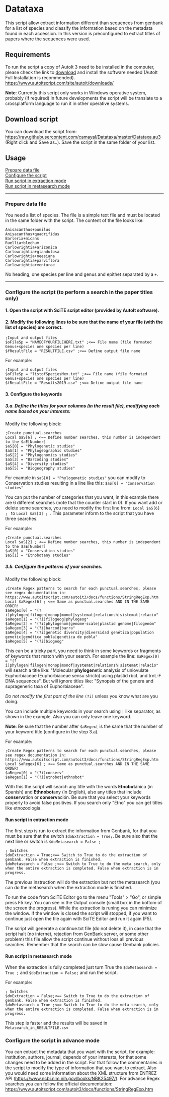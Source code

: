 # Datataxa
This script allow extract information different than sequences from genbank for a list of species and classify the information based on the metadata found in each accession. In this version is preconfigured to extract titles of papers where the sequences were used.

## Requirements
To run the script a copy of AutoIt 3 need to be installed in the computer, please check the link to [download](https://www.autoitscript.com/site/autoit/downloads/) and install the software needed (AutoIt Full Installation is recommended).
https://www.autoitscript.com/site/autoit/downloads/

**Note**: Currently this script only works in Windows operative system, probably (if required) in future developments the script will be translate to a crossplatform language to run it in other operative systems.

## Download script
You can download the script from: https://raw.githubusercontent.com/camayal/Datataxa/master/Datataxa.au3 (Right click and Save as..). Save the script in the same folder of your list.

## Usage

[Prepare data file](#prepare)  
[Configure the script](#configure)  
[Run script in extraction mode](#extract)  
[Run script in metasearch mode](#meta)  

---

<a name="prepare"/>

### Prepare data file
You need a list of species. The file is a simple text file and must be located in the same folder with the script.
The content of the file looks like:
```
Anisacanthus+pumilus
Anisacanthus+quadrifidus
Barleria+micans
Ruellia+blechum
Carlowrightia+arizonica
Carlowrightia+glandulosa
Carlowrightia+neesiana
Carlowrightia+parviflora
Carlowrightia+venturae
```
No heading, one species per line and genus and epithet separated by a `+`.

---
<a name="configure"/>

### Configure the script (to perform a search in the paper titles only)
#### 1. Open the script with SciTE script editor (provided by AutoIt software).
#### 2. Modify the following lines to be sure that the name of your file (with the list of species) are correct.
```Autoit
;Input and output files
$oFileSp = "NAMEOFYOURFILEHERE.txt" ;<== File name (file formated Genus+species one species per line)
$fResultFile = "RESULTFILE.csv" ;<== Define output file name
```

For example:
```Autoit
;Input and output files
$oFileSp = "listofSpeciesMex.txt" ;<== File name (file formated Genus+species one species per line)
$fResultFile = "Results2019.csv" ;<== Define output file name
```

#### 3. Configure the keywords
##### 3.a. Define the titles for your columns (in the result file), modifying each name based on your interests:
Modify the following block:
```Autoit
;Create punctual.searches
Local $aS[6] ; <== Define number searches, this number is independent to the $aE[Number]
$aS[0] = "Phylogenetic studies"
$aS[1] = "Phylogeographic studies"
$aS[2] = "Phylogenomics studies"
$aS[3] = "Barcoding studies"
$aS[4] = "Diversity studies"
$aS[5] = "Biogeography studies"
```
For example in `$aS[0] = "Phylogenetic studies"` you can modify to Conservation studies resulting in a line like this: `$aS[0] = "Conservation studies"`

You can put the number of categories that you want, in this example there are 6 different searches (note that the counter start in 0). If you want add or delete some searches, you need to modify the first line from: `Local $aS[6] ; ` to `Local $aS[3] ; `. This parameter inform to the script that you have three searches. 

For example:
```Autoit
;Create punctual.searches
Local $aS[2] ; <== Define number searches, this number is independent to the $aE[Number]
$aS[0] = "Conservation studies"
$aS[1] = "Etnobotany studies"
```

##### 3.b. Configure the patterns of your searches.
Modify the following block:
```Autoit
;Create Regex patterns to search for each punctual.searches, please see regex documentation in: https://www.autoitscript.com/autoit3/docs/functions/StringRegExp.htm
Local $aRegex[6] ; <== Same as punctual.searches AND IN THE SAME ORDER!
$aRegex[0] = "(?i)phylogen|filogen|monop|monof|systemat|relationsh|sistemat|relacio"
$aRegex[1] = "(?i)filogeog|phylogeog"
$aRegex[2] = "(?i)phylogenom|genome-scale|plastid genome|filogenóm"
$aRegex[3] = "(?i)barcod|barra"
$aRegex[4] = "(?i)genetic diversity|diversidad genética|population genetic|genética pobla|genética de pobla"
$aRegex[5] = "(?i)biogeog"
```
This can be a tricky part, you need to think in some keywords or fragments of keywords that match with your search. For example the line: `$aRegex[0] = "(?i)phylogen|filogen|monop|monof|systemat|relationsh|sistemat|relacio"` will search a title like: 
"Molecular **phylogen**etic analysis of uniovulate Euphorbiaceae (Euphorbiaceae sensu stricto) using plastid rbcL and trnL‐F DNA sequences". But will ignore titles like: "Synopsis of the genera and suprageneric taxa of Euphorbiaceae".

*Do not modify the first part of the line* `(?i)` unless you know what are you doing.

You can include multiple keywords in your search using `|` like separator, as shown in the example. Also you can only leave one keyword.

**Note**: Be sure that the number after `$aRegex[` is the same that the number of your keyword title (configure in the step 3.a).

For example:
```Autoit
;Create Regex patterns to search for each punctual.searches, please see regex documentation in: https://www.autoitscript.com/autoit3/docs/functions/StringRegExp.htm
Local $aRegex[6] ; <== Same as punctual.searches AND IN THE SAME ORDER!
$aRegex[0] = "(?i)conserv"
$aRegex[1] = "(?i)etnobot|ethnobot"
``` 

With this the script will search any title with the words **Etnobot**ánica (in Spanish) and **Ethnobot**any (in English), also any titles that include **conserv**ation or **conserv**ación. Be sure that you select your keywords properly to avoid false positives. If you search only "Etno" you can get titles like etnozoología.


<a name="extract"/>

#### Run script in extraction mode
The first step is run to extract the information from Genbank, for that you must be sure that the switch `$doExtraction = True;`. Be sure also that the next line or switch is `$doMetasearch = False ;`

```AutoIt
; Switches
$doExtraction = True;<== Switch to True to do the extraction of genbank. False when extraction is finished.
$doMetasearch = False ;<== Switch to True to do the meta search, only when the entire extraction is completed. False when extraction is in progress.
```
The previous instruction will do the extraction but not the metasearch (you can do the metasearch when the extraction mode is finished.

To run the code from SciTE Editor go to the menu "Tools" > "Go", or simple press F5 key. You can see in the Output console (small box in the bottom of the screen the progress). While the extraction is runing you can minimize the window. If the window is closed the script will stopped, if you want to continue just open the file again with SciTE Editor and run it again (F5).

The script will generate a continue.txt file (do not delete it), in case that the script halt (no internet, rejection from GenBank server, or some other problem) this file allow the script continue without loss all previous searches. Remember that the search can be slow cause Genbank policies. 


<a name="meta"/>

#### Run script in metasearch mode
When the extraction is fully completed just turn True the `$doMetasearch = True ;` and `$doExtraction = False;` and run the script.

For example:
```AutoIt
; Switches
$doExtraction = False;<== Switch to True to do the extraction of genbank. False when extraction is finished.
$doMetasearch = True ;<== Switch to True to do the meta search, only when the entire extraction is completed. False when extraction is in progress.
```
This step is faster and the results will be saved in `Metasearch_in_RESULTFILE.csv`

### Configure the script in advance mode
You can extract the metadata that you want with the script, for example: institution, authors, journal, depends of your interests, for that some changes need to be added in the script.  For that follow the commentaries in the script to modify the type of information that you want to extract. Also you would need some information about the XML structure from ENTREZ API (https://www.ncbi.nlm.nih.gov/books/NBK25497/).
For advance Regex searches you can follow the official documentation: https://www.autoitscript.com/autoit3/docs/functions/StringRegExp.htm


